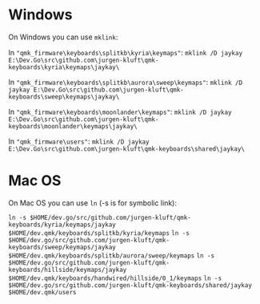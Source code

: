 # Windows

On Windows you can use `mklink`:
 
In `"qmk_firmware\keyboards\splitkb\kyria\keymaps"`:
 `mklink /D jaykay E:\Dev.Go\src\github.com\jurgen-kluft\qmk-keyboards\kyria\keymaps\jaykay\`

In `"qmk_firmware\keyboards\splitkb\aurora\sweep\keymaps"`:
 `mklink /D jaykay E:\Dev.Go\src\github.com\jurgen-kluft\qmk-keyboards\sweep\keymaps\jaykay\`

In `"qmk_firmware\keyboards\moonlander\keymaps"`:
 `mklink /D jaykay E:\Dev.Go\src\github.com\jurgen-kluft\qmk-keyboards\moonlander\keymaps\jaykay\`

In `"qmk_firmware\users"`:
 `mklink /D jaykay E:\Dev.Go\src\github.com\jurgen-kluft\qmk-keyboards\shared\jaykay\`

 
# Mac OS

On Mac OS you can use `ln` (-s is for symbolic link):

`ln -s $HOME/dev.go/src/github.com/jurgen-kluft/qmk-keyboards/kyria/keymaps/jaykay $HOME/dev.qmk/keyboards/splitkb/kyria/keymaps`
`ln -s $HOME/dev.go/src/github.com/jurgen-kluft/qmk-keyboards/sweep/keymaps/jaykay $HOME/dev.qmk/keyboards/splitkb/aurora/sweep/keymaps`
`ln -s $HOME/dev.go/src/github.com/jurgen-kluft/qmk-keyboards/hillside/keymaps/jaykay $HOME/dev.qmk/keyboards/handwired/hillside/0_1/keymaps`
`ln -s $HOME/dev.go/src/github.com/jurgen-kluft/qmk-keyboards/shared/jaykay $HOME/dev.qmk/users`